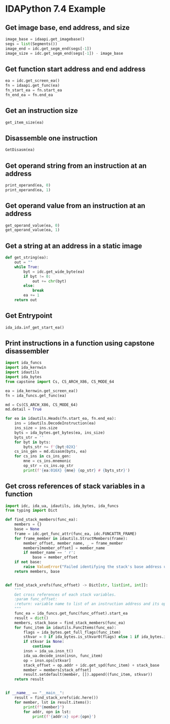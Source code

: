# IDAPython 7.4 Example

## Get image base, end address, and size
```Python
image_base = idaapi.get_imagebase()
segs = list(Segments())
image_end = idc.get_segm_end(segs[-1])
image_size = idc.get_segm_end(segs[-1]) - image_base
```

## Get function start address and end address
```Python
ea = idc.get_screen_ea()
fn = idaapi.get_func(ea)
fn_start_ea = fn.start_ea
fn_end_ea = fn.end_ea
```

## Get an instruction size
```Python
get_item_size(ea)
```

## Disassemble one instruction
```Python
GetDisasm(ea)
```

## Get operand string from an instruction at an address
```Python
print_operand(ea, 0)
print_operand(ea, 1)
```

## Get operand value from an instruction at an address
```Python
get_operand_value(ea, 0)
get_operand_value(ea, 1)
```

## Get a string at an address in a static image
```Python
def get_string(ea):
    out = ""
    while True:
        byt = idc.get_wide_byte(ea)
        if byt != 0:
            out += chr(byt)
        else:
            break
        ea += 1
    return out
```

## Get Entrypoint
```Python
ida_ida.inf_get_start_ea()	
```

## Print instructions in a function using capstone disassembler
```Python
import ida_funcs
import ida_kernwin
import idautils
import ida_bytes
from capstone import Cs, CS_ARCH_X86, CS_MODE_64

ea = ida_kernwin.get_screen_ea()
fn = ida_funcs.get_func(ea)

md = Cs(CS_ARCH_X86, CS_MODE_64)
md.detail = True

for ea in idautils.Heads(fn.start_ea, fn.end_ea):
    ins = idautils.DecodeInstruction(ea)
    ins_size = ins.size
    byts = ida_bytes.get_bytes(ea, ins_size)
    byts_str = ''
    for byt in byts:
        byts_str += f'{byt:02X}'
    cs_ins_gen = md.disasm(byts, ea)
    for cs_ins in cs_ins_gen:
        mne = cs_ins.mnemonic
        op_str = cs_ins.op_str
        print(f'{ea:016X} {mne} {op_str} # {byts_str}')
```

## Get cross references of stack variables in a function
```Python
import idc, ida_ua, idautils, ida_bytes, ida_funcs
from typing import Dict

def find_stack_members(func_ea):
    members = {}
    base = None
    frame = idc.get_func_attr(func_ea, idc.FUNCATTR_FRAME)
    for frame_member in idautils.StructMembers(frame):
        member_offset, member_name, _ = frame_member
        members[member_offset] = member_name
        if member_name == ' r':
            base = member_offset
    if not base:
        raise ValueError("Failed identifying the stack's base address using the return address hidden stack member")
    return members, base


def find_stack_xrefs(func_offset) -> Dict[str, list[int, int]]:
    """
    Get cross references of each stack variables.
    :param func_offset:
    :return: variable name to list of an instruction address and its operand number.
    """
    func_ea = ida_funcs.get_func(func_offset).start_ea
    result = dict()
    members, stack_base = find_stack_members(func_ea)
    for func_item in idautils.FuncItems(func_ea):
        flags = ida_bytes.get_full_flags(func_item)
        stkvar = 0 if ida_bytes.is_stkvar0(flags) else 1 if ida_bytes.is_stkvar1(flags) else None
        if stkvar is None:
            continue
        insn = ida_ua.insn_t()
        ida_ua.decode_insn(insn, func_item)
        op = insn.ops[stkvar]
        stack_offset = op.addr + idc.get_spd(func_item) + stack_base
        member = members[stack_offset]
        result.setdefault(member, []).append((func_item, stkvar))
    return result


if __name__ == "__main__":
    result = find_stack_xrefs(idc.here())
    for member, lst in result.items():
        print(f"{member}")
        for addr, opn in lst:
            print(f'{addr:x} op#:{opn}')
```
